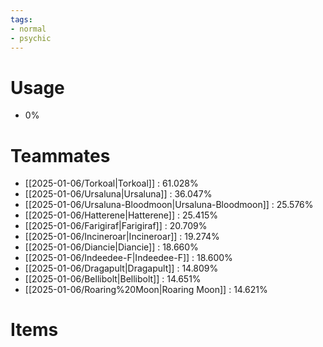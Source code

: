 ```yaml
---
tags:
- normal
- psychic
---
```

# Usage
- 0%
# Teammates
- [[2025-01-06/Torkoal|Torkoal]] : 61.028%
- [[2025-01-06/Ursaluna|Ursaluna]] : 36.047%
- [[2025-01-06/Ursaluna-Bloodmoon|Ursaluna-Bloodmoon]] : 25.576%
- [[2025-01-06/Hatterene|Hatterene]] : 25.415%
- [[2025-01-06/Farigiraf|Farigiraf]] : 20.709%
- [[2025-01-06/Incineroar|Incineroar]] : 19.274%
- [[2025-01-06/Diancie|Diancie]] : 18.660%
- [[2025-01-06/Indeedee-F|Indeedee-F]] : 18.600%
- [[2025-01-06/Dragapult|Dragapult]] : 14.809%
- [[2025-01-06/Bellibolt|Bellibolt]] : 14.651%
- [[2025-01-06/Roaring%20Moon|Roaring Moon]] : 14.621%
# Items